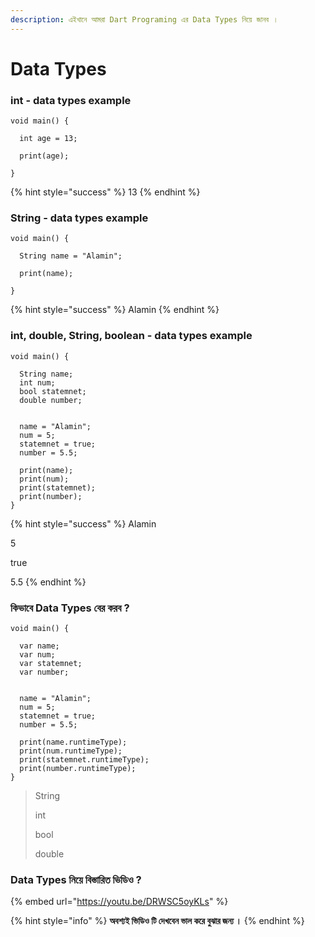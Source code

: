 ```yaml
---
description: এইখানে আমরা Dart Programing এর Data Types নিয়ে জানব ।
---
```


# Data Types

### int - data types example

```
void main() {
  
  int age = 13;
  
  print(age);
  
}
```

{% hint style="success" %}
13
{% endhint %}

### String - data types example

```
void main() {
  
  String name = "Alamin";
  
  print(name);
  
}
```

{% hint style="success" %}
Alamin
{% endhint %}

### int, double, String, boolean - data types example

```
void main() {
  
  String name;
  int num;
  bool statemnet;
  double number;
  
  
  name = "Alamin";
  num = 5;
  statemnet = true;
  number = 5.5;
  
  print(name);
  print(num);
  print(statemnet);
  print(number);
}
```

{% hint style="success" %}
Alamin

5

true

5.5
{% endhint %}

### কিভাবে Data Types বের করব ?

```
void main() {
  
  var name;
  var num;
  var statemnet;
  var number;
  
  
  name = "Alamin";
  num = 5;
  statemnet = true;
  number = 5.5;
  
  print(name.runtimeType);
  print(num.runtimeType);
  print(statemnet.runtimeType);
  print(number.runtimeType);
}
```

> String&#x20;
>
> int&#x20;
>
> bool&#x20;
>
> double

### Data Types নিয়ে বিস্তারিত ভিডিও ?

{% embed url="https://youtu.be/DRWSC5oyKLs" %}

{% hint style="info" %}
**অবশ্যই ভিডিও টি দেখবেন ভাল করে বুঝার জন্য ।**
{% endhint %}
